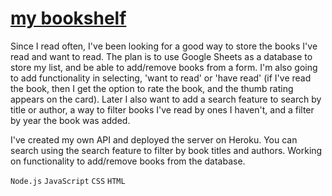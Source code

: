 # [my bookshelf](https://schkayla.github.io/my-bookshelf/ "my bookshelf")

Since I read often, I've been looking for a good way to store the books I've read and want to read. The plan is to use Google Sheets as a database to store my list, and be able to add/remove books from a form. I'm also going to add functionality in selecting, 'want to read' or 'have read' (if I've read the book, then I get the option to rate the book, and the thumb rating appears on the card). Later I also want to add a search feature to search by title or author, a way to filter books I've read by ones I haven't, and a filter by year the book was added. 

I've created my own API and deployed the server on Heroku. You can search using the search feature to filter by book titles and authors. Working on functionality to add/remove books from the database.


`Node.js` `JavaScript` `CSS` `HTML`
